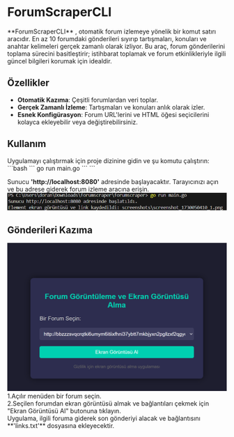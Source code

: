 <h1> ForumScraperCLI </h1>
 **ForumScraperCLI** , otomatik forum izlemeye yönelik bir komut satırı aracıdır. En az 10 forumdaki gönderileri sıyırıp tartışmaları, konuları ve anahtar kelimeleri gerçek zamanlı olarak izliyor. Bu araç, forum gönderilerini toplama sürecini basitleştirir; istihbarat toplamak ve forum etkinlikleriyle ilgili güncel bilgileri korumak için idealdir.

<h2>Özellikler</h2>

- **Otomatik Kazıma**: Çeşitli forumlardan veri toplar.
- **Gerçek Zamanlı İzleme**: Tartışmaları ve konuları anlık olarak izler.
- **Esnek Konfigürasyon**: Forum URL'lerini ve HTML öğesi seçicilerini kolayca ekleyebilir veya değiştirebilirsiniz.

<h2>Kullanım</h2>
Uygulamayı çalıştırmak için proje dizinine gidin ve şu komutu çalıştırın: <br>
```bash
```
go run main.go
```
```

Sunucu **'http://localhost:8080'** adresinde başlayacaktır. Tarayıcınızı açın ve bu adrese giderek forum izleme aracına erişin.
<img src="terminal.png" />


<h2>Gönderileri Kazıma</h2>
<img src="menu.png" />
1.Açılır menüden bir forum seçin. <br>
2.Seçilen forumdan ekran görüntüsü almak ve bağlantıları çekmek için "Ekran Görüntüsü Al" butonuna tıklayın. <br>
Uygulama, ilgili foruma giderek son gönderiyi alacak ve bağlantısını **'links.txt'** dosyasına ekleyecektir.
